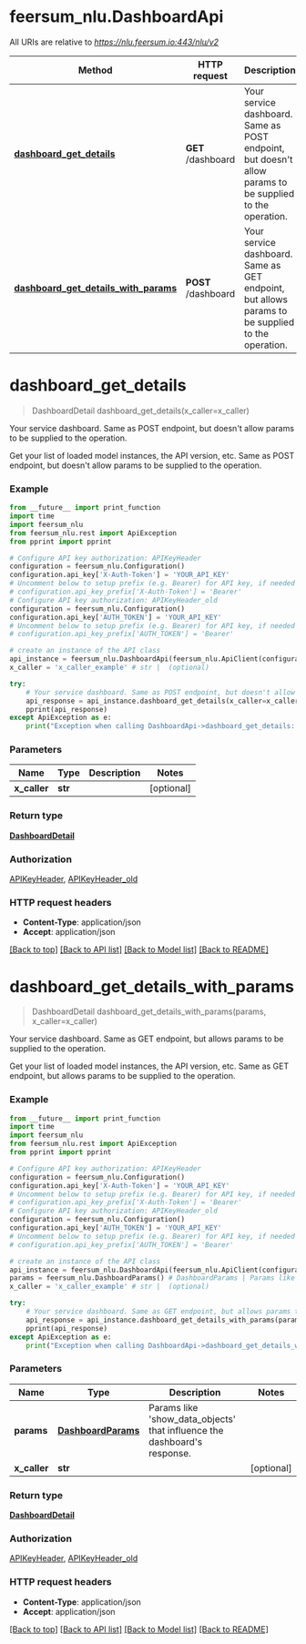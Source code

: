 # feersum_nlu.DashboardApi

All URIs are relative to *https://nlu.feersum.io:443/nlu/v2*

Method | HTTP request | Description
------------- | ------------- | -------------
[**dashboard_get_details**](DashboardApi.md#dashboard_get_details) | **GET** /dashboard | Your service dashboard. Same as POST endpoint, but doesn&#39;t allow params to be supplied to the operation.
[**dashboard_get_details_with_params**](DashboardApi.md#dashboard_get_details_with_params) | **POST** /dashboard | Your service dashboard. Same as GET endpoint, but allows params to be supplied to the operation.


# **dashboard_get_details**
> DashboardDetail dashboard_get_details(x_caller=x_caller)

Your service dashboard. Same as POST endpoint, but doesn't allow params to be supplied to the operation.

Get your list of loaded model instances, the API version, etc. Same as POST endpoint, but doesn't allow params to be supplied to the operation.

### Example
```python
from __future__ import print_function
import time
import feersum_nlu
from feersum_nlu.rest import ApiException
from pprint import pprint

# Configure API key authorization: APIKeyHeader
configuration = feersum_nlu.Configuration()
configuration.api_key['X-Auth-Token'] = 'YOUR_API_KEY'
# Uncomment below to setup prefix (e.g. Bearer) for API key, if needed
# configuration.api_key_prefix['X-Auth-Token'] = 'Bearer'
# Configure API key authorization: APIKeyHeader_old
configuration = feersum_nlu.Configuration()
configuration.api_key['AUTH_TOKEN'] = 'YOUR_API_KEY'
# Uncomment below to setup prefix (e.g. Bearer) for API key, if needed
# configuration.api_key_prefix['AUTH_TOKEN'] = 'Bearer'

# create an instance of the API class
api_instance = feersum_nlu.DashboardApi(feersum_nlu.ApiClient(configuration))
x_caller = 'x_caller_example' # str |  (optional)

try:
    # Your service dashboard. Same as POST endpoint, but doesn't allow params to be supplied to the operation.
    api_response = api_instance.dashboard_get_details(x_caller=x_caller)
    pprint(api_response)
except ApiException as e:
    print("Exception when calling DashboardApi->dashboard_get_details: %s\n" % e)
```

### Parameters

Name | Type | Description  | Notes
------------- | ------------- | ------------- | -------------
 **x_caller** | **str**|  | [optional] 

### Return type

[**DashboardDetail**](DashboardDetail.md)

### Authorization

[APIKeyHeader](../README.md#APIKeyHeader), [APIKeyHeader_old](../README.md#APIKeyHeader_old)

### HTTP request headers

 - **Content-Type**: application/json
 - **Accept**: application/json

[[Back to top]](#) [[Back to API list]](../README.md#documentation-for-api-endpoints) [[Back to Model list]](../README.md#documentation-for-models) [[Back to README]](../README.md)

# **dashboard_get_details_with_params**
> DashboardDetail dashboard_get_details_with_params(params, x_caller=x_caller)

Your service dashboard. Same as GET endpoint, but allows params to be supplied to the operation.

Get your list of loaded model instances, the API version, etc. Same as GET endpoint, but allows params to be supplied to the operation.

### Example
```python
from __future__ import print_function
import time
import feersum_nlu
from feersum_nlu.rest import ApiException
from pprint import pprint

# Configure API key authorization: APIKeyHeader
configuration = feersum_nlu.Configuration()
configuration.api_key['X-Auth-Token'] = 'YOUR_API_KEY'
# Uncomment below to setup prefix (e.g. Bearer) for API key, if needed
# configuration.api_key_prefix['X-Auth-Token'] = 'Bearer'
# Configure API key authorization: APIKeyHeader_old
configuration = feersum_nlu.Configuration()
configuration.api_key['AUTH_TOKEN'] = 'YOUR_API_KEY'
# Uncomment below to setup prefix (e.g. Bearer) for API key, if needed
# configuration.api_key_prefix['AUTH_TOKEN'] = 'Bearer'

# create an instance of the API class
api_instance = feersum_nlu.DashboardApi(feersum_nlu.ApiClient(configuration))
params = feersum_nlu.DashboardParams() # DashboardParams | Params like 'show_data_objects' that influence the dashboard's response.
x_caller = 'x_caller_example' # str |  (optional)

try:
    # Your service dashboard. Same as GET endpoint, but allows params to be supplied to the operation.
    api_response = api_instance.dashboard_get_details_with_params(params, x_caller=x_caller)
    pprint(api_response)
except ApiException as e:
    print("Exception when calling DashboardApi->dashboard_get_details_with_params: %s\n" % e)
```

### Parameters

Name | Type | Description  | Notes
------------- | ------------- | ------------- | -------------
 **params** | [**DashboardParams**](DashboardParams.md)| Params like &#39;show_data_objects&#39; that influence the dashboard&#39;s response. | 
 **x_caller** | **str**|  | [optional] 

### Return type

[**DashboardDetail**](DashboardDetail.md)

### Authorization

[APIKeyHeader](../README.md#APIKeyHeader), [APIKeyHeader_old](../README.md#APIKeyHeader_old)

### HTTP request headers

 - **Content-Type**: application/json
 - **Accept**: application/json

[[Back to top]](#) [[Back to API list]](../README.md#documentation-for-api-endpoints) [[Back to Model list]](../README.md#documentation-for-models) [[Back to README]](../README.md)

